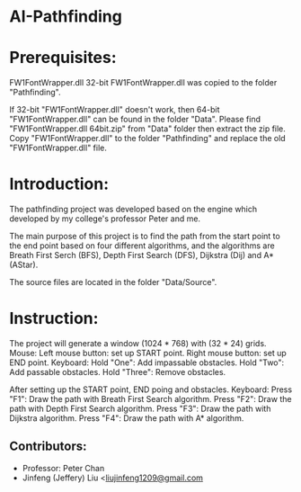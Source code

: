 # AI-Pathfinding

# Prerequisites:
FW1FontWrapper.dll
32-bit FW1FontWrapper.dll was copied to the folder "Pathfinding".

If 32-bit "FW1FontWrapper.dll" doesn't work, then 64-bit "FW1FontWrapper.dll" can be found in the folder "Data".
Please find "FW1FontWrapper.dll 64bit.zip" from "Data" folder then extract the zip file.
Copy "FW1FontWrapper.dll" to the folder "Pathfinding" and replace the old "FW1FontWrapper.dll" file.

# Introduction:
The pathfinding project was developed based on the engine which developed by my college's professor Peter and me. 

The main purpose of this project is to find the path from the start point to the end point 
based on four different algorithms, and the algorithms are Breath First Serch (BFS), 
Depth First Search (DFS), Dijkstra (Dij) and A* (AStar).

The source files are located in the folder "Data/Source".

# Instruction:
The project will generate a window (1024 * 768) with (32 * 24) grids. 
Mouse:
Left mouse button: set up START point.
Right mouse button: set up END point.
Keyboard:
Hold "One": Add impassable obstacles.
Hold "Two": Add passable obstacles.
Hold "Three": Remove obstacles.

After setting up the START point, END poing and obstacles.
Keyboard:
Press "F1": Draw the path with Breath First Search algorithm.
Press "F2": Draw the path with Depth First Search algorithm.
Press "F3": Draw the path with Dijkstra algorithm.
Press "F4": Draw the path with A* algorithm.

## Contributors:
- Professor: Peter Chan
- Jinfeng (Jeffery) Liu <liujinfeng1209@gmail.com

